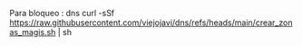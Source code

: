Para bloqueo :
dns
curl -sSf https://raw.githubusercontent.com/viejojavi/dns/refs/heads/main/crear_zonas_magis.sh | sh
